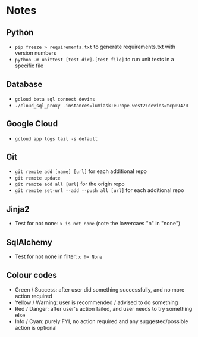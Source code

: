 # Notes

## Python

- `pip freeze > requirements.txt` to generate requirements.txt with version numbers
- `python -m unittest [test dir].[test file]` to run unit tests in a specific file

## Database

- `gcloud beta sql connect devins`
- `./cloud_sql_proxy -instances=lumiask:europe-west2:devins=tcp:9470`

## Google Cloud

- `gcloud app logs tail -s default`

## Git

- `git remote add [name] [url]` for each additional repo
- `git remote update`
- `git remote add all [url]` for the origin repo
- `git remote set-url --add --push all [url]` for each additional repo

## Jinja2

- Test for not none: `x is not none` (note the lowercaes "n" in "none")

## SqlAlchemy

- Test for not none in filter: `x != None`

## Colour codes

- Green / Success: after user did something successfully, and no more action required
- Yellow / Warning: user is recommended / advised to do something
- Red / Danger: after user's action failed, and user needs to try something else
- Info / Cyan: purely FYI, no action required and any suggested/possible action is optional
